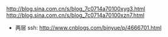 http://blog.sina.com.cn/s/blog_7c0714a70100xyg3.html
http://blog.sina.com.cn/s/blog_7c0714a70100xzn7.html

- 两层 ssh: http://www.cnblogs.com/binyue/p/4666701.html
